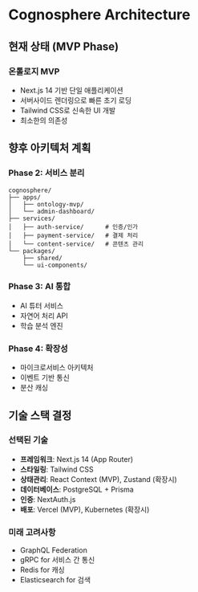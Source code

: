 # Cognosphere Architecture

## 현재 상태 (MVP Phase)

### 온톨로지 MVP
- Next.js 14 기반 단일 애플리케이션
- 서버사이드 렌더링으로 빠른 초기 로딩
- Tailwind CSS로 신속한 UI 개발
- 최소한의 의존성

## 향후 아키텍처 계획

### Phase 2: 서비스 분리
```
cognosphere/
├── apps/
│   ├── ontology-mvp/
│   └── admin-dashboard/
├── services/
│   ├── auth-service/      # 인증/인가
│   ├── payment-service/   # 결제 처리
│   └── content-service/   # 콘텐츠 관리
└── packages/
    ├── shared/
    └── ui-components/
```

### Phase 3: AI 통합
- AI 튜터 서비스
- 자연어 처리 API
- 학습 분석 엔진

### Phase 4: 확장성
- 마이크로서비스 아키텍처
- 이벤트 기반 통신
- 분산 캐싱

## 기술 스택 결정

### 선택된 기술
- **프레임워크**: Next.js 14 (App Router)
- **스타일링**: Tailwind CSS
- **상태관리**: React Context (MVP), Zustand (확장시)
- **데이터베이스**: PostgreSQL + Prisma
- **인증**: NextAuth.js
- **배포**: Vercel (MVP), Kubernetes (확장시)

### 미래 고려사항
- GraphQL Federation
- gRPC for 서비스 간 통신
- Redis for 캐싱
- Elasticsearch for 검색